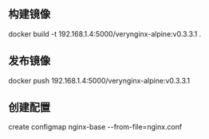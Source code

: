 ## 构建镜像
docker build -t 192.168.1.4:5000/verynginx-alpine:v0.3.3.1 .
## 发布镜像
docker push 192.168.1.4:5000/verynginx-alpine:v0.3.3.1 
## 创建配置
create configmap nginx-base --from-file=nginx.conf